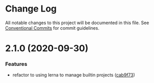 # Change Log

All notable changes to this project will be documented in this file.
See [Conventional Commits](https://conventionalcommits.org) for commit guidelines.

# 2.1.0 (2020-09-30)


### Features

* refactor to using lerna to manage builtin projects ([cab9f73](https://github.com/taoyuan/kvs/commit/cab9f738df26fe1839918b4836d1ee5e810dbad1))
